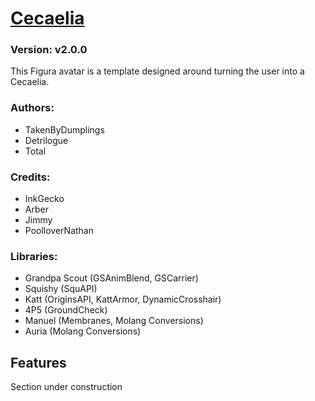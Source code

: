 # [Cecaelia](https://github.com/TotalTakeover/FiguraCecaeliaAvatar)
### Version: v2.0.0
This Figura avatar is a template designed around turning the user into a Cecaelia.

### Authors:
- TakenByDumplings
- Detrilogue
- Total

### Credits:
- InkGecko
- Arber
- Jimmy
- PoolloverNathan

### Libraries:
- Grandpa Scout (GSAnimBlend, GSCarrier)
- Squishy (SquAPI)
- Katt (OriginsAPI, KattArmor, DynamicCrosshair)
- 4P5 (GroundCheck)
- Manuel (Membranes, Molang Conversions)
- Auria (Molang Conversions)

## Features
Section under construction